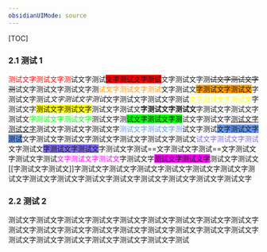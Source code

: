 ```yaml
---
obsidianUIMode: source
---
```


[TOC]

### 2.1 测试 1

<font color=#ff0000>测试文字测试文字测</font>试文字测试<span style="background-color:#ff0000">文字测试文字测试</span>文字测试文字测~~试文字测试文字测~~试文字测试文字测试文字测<font color=#ff9900>试文字测试文字测试</font>文字测试文<span style="background-color:#ff9900">字测试文字测试文</span>字测试文字测试*文字测试文字测试*文字测试文字测试文字测试<font color=#ffff00>文字测试文字测试文</font>字测试文字<span style="background-color:#ffff00">测试文字测试文字</span>测试文字测试文**字测试文字测试文**字测试文字测试文字测试文<font color=#00ff00>字测试文字测试文字</font>测试文字测<span style="background-color:#00ff00">试文字测试文字测</span>试文字测试文字<u>测试文字测试文字</u>测试文字测试文字测试文字<font color=#6495ED>测试文字测试文字测</font>试文字测试<span style="background-color:#6495ED">文字测试文字测试</span>文字测试文字测试文字测试文字测试文字测试文字测试文<font color=#7B68EE>试文字测试文字测试</font>文字测试文<span style="background-color:#7B68EE">字测试文字测试文</span>字测试文字测试==文字测试文字测试==文字测试文字测试文字测试<font color=#ff00ff>文字测试文字测试文</font>字测试文字<span style="background-color:#ff00ff">测试文字测试文字</span>测试文字测试文[[字测试文字测试文]]字测试文字测试文字测试文字测试文字测试文字测试文字测试文字测试文字测试文字测试文字测试文字测试文字测试文字测试文字测试文字

### 2.2 测试 2

测试文字测试文字测试文字测试文字测试文字测试文字测试文字测试文字测试文字测试文字测试文字测试文字测试文字测试文字测试文字测试文字测试文字测试文字测试文字测试文字测试文字测试文字测试文字测试文字测试
